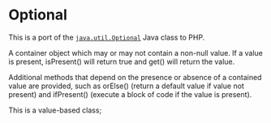 Optional
========

This is a port of the [`java.util.Optional`](https://docs.oracle.com/javase/8/docs/api/java/util/Optional.html) Java class to PHP.

A container object which may or may not contain a non-null value. If a value is present, isPresent() will return true and get() will return the value.

Additional methods that depend on the presence or absence of a contained value are provided, such as orElse() (return a default value if value not present) and ifPresent() (execute a block of code if the value is present).

This is a value-based class;
